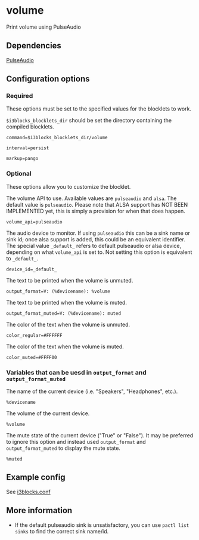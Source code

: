 # volume
Print volume using PulseAudio

## Dependencies
[PulseAudio](https://www.freedesktop.org/wiki/Software/PulseAudio/)

## Configuration options

### Required
These options must be set to the specified values for the blocklets to work.

`$i3blocks_blocklets_dir` should be set the directory containing the compiled blocklets.
```
command=$i3blocks_blocklets_dir/volume
```
```
interval=persist
```
```
markup=pango
```

### Optional
These options allow you to customize the blocklet.

The volume API to use. Available values are `pulseaudio` and `alsa`. The default value is `pulseaudio`. Please note that ALSA support has NOT BEEN IMPLEMENTED yet, this is simply a provision for when that does happen.
```
volume_api=pulseaudio
```
The audio device to monitor. If using `pulseaudio` this can be a sink name or sink id; once alsa support is added, this could be an equivalent identifier. The special value `_default_` refers to default pulseaudio or alsa device, depending on what `volume_api` is set to. Not setting this option is equivalent to `_default_`.
```
device_id=_default_
```
The text to be printed when the volume is unmuted.
```
output_format=V: (%devicename): %volume
```
The text to be printed when the volume is muted.
```
output_format_muted=V: (%devicename): muted
```
The color of the text when the volume is unmuted.
```
color_regular=#FFFFFF
```
The color of the text when the volume is muted.
```
color_muted=#FFFF00
```

### Variables that can be uesd in `output_format` and `output_format_muted`

The name of the current device (i.e. "Speakers", "Headphones", etc.).
```
%devicename
```
The volume of the current device.
```
%volume
```
The mute state of the current device ("True" or "False"). It may be preferred to ignore this option and instead used `output_format` and `output_format_muted` to display the mute state.
```
%muted
```

## Example config
See [i3blocks.conf](i3blocks.conf)

## More information
- If the default pulseaudio sink is unsatisfactory, you can use `pactl list sinks` to find the correct sink name/id.
